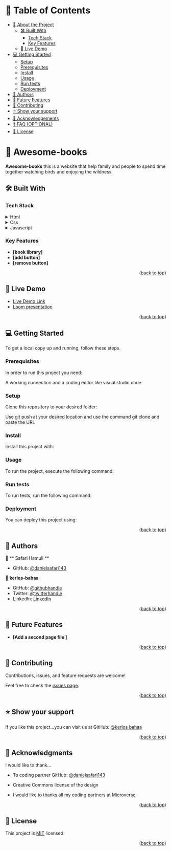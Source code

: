 <a name="readme-top"></a>

<!-- TABLE OF CONTENTS -->

# 📗 Table of Contents

- [📖 About the Project](#about-project)
  - [🛠 Built With](#built-with)
    - [Tech Stack](#tech-stack)
    - [Key Features](#key-features)
  - [🚀 Live Demo](#live-demo)
- [💻 Getting Started](#getting-started)
  - [Setup](#setup)
  - [Prerequisites](#prerequisites)
  - [Install](#install)
  - [Usage](#usage)
  - [Run tests](#run-tests)
  - [Deployment](#triangular_flag_on_post-deployment)
- [👥 Authors](#authors)
- [🔭 Future Features](#future-features)
- [🤝 Contributing](#contributing)
- [⭐️ Show your support](#support)
- [🙏 Acknowledgements](#acknowledgements)
- [❓ FAQ (OPTIONAL)](#faq)
- [📝 License](#license)

<!-- PROJECT DESCRIPTION -->

# 📖 Awesome-books <a name="about-project"></a>

**Awesome-books** this is a website that help family and people to spend time together watching birds and enjoying the wildness

## 🛠 Built With <a name="built-with"> </a>

### Tech Stack <a name="tech-stack"></a>

<details>
  <summary>Html</summary>
  <ul>
    <li><a href="https://reactjs.org/">React.js</a></li>
  </ul>
</details>

<details>
  <summary>Css</summary>
  <ul>
    <li><a href="https://expressjs.com/">Express.js</a></li>
  </ul>
</details>

<details>
<summary>Javascript</summary>
  <ul>
    <li><a href="https://www.postgresql.org/">PostgreSQL</a></li>
  </ul>
</details>

<!-- Features -->

### Key Features <a name="key-features"></a>

- **[book library]**
- **[add button]**
- **[remove button]**

<p align="right">(<a href="#readme-top">back to top</a>)</p>
<!-- LIVE DEMO -->

## 🚀 Live Demo <a name="live-demo"></a>

- [Live Demo Link]()
  <br>
- <a href="">Loom presentation</a>

<p align="right">(<a href="#readme-top">back to top</a>)</p>

<!-- GETTING STARTED -->

## 💻 Getting Started <a name="getting-started"></a>

To get a local copy up and running, follow these steps.

### Prerequisites

In order to run this project you need:

<!--
Example command:

```sh
 gem install rails
```
 -->

A working connection and a coding editor like visual studio code

### Setup

Clone this repository to your desired folder:

<!--
Example commands:

```sh
  cd my-folder
  git clone git@github.com:myaccount/my-project.git
```
--->

Use git push at your desired location and use the command git clone and paste the URL

### Install

Install this project with:

<!--
Example command:

```sh
  cd my-project
  gem install
```
--->

### Usage

To run the project, execute the following command:

<!--
Example command:

```sh
  rails server
```
--->

### Run tests

To run tests, run the following command:

<!--
Example command:

```sh
  bin/rails test test/models/article_test.rb
```
--->

### Deployment

You can deploy this project using:

<!--
Example:

```sh

```
 -->

<p align="right">(<a href="#readme-top">back to top</a>)</p>

<!-- AUTHORS -->

## 👥 Authors <a name="authors"></a>

👤 ** Safari Hamuli **

- GitHub: [@danielsafari143 ](https://github.com/danielsafari143)

👤 **kerlos-bahaa**

- GitHub: [@githubhandle](https://github.com/kerlos-bahaa)
- Twitter: [@twitterhandle](https://twitter.com/KerlosBahaa)
- LinkedIn: [LinkedIn](https://www.linkedin.com/in/kerlos-bahaa-457a8925a/)

<p align="right">(<a href="#readme-top">back to top</a>)</p>

<!-- FUTURE FEATURES -->

## 🔭 Future Features <a name="future-features"></a>

- **[Add a second page file ]**

<p align="right">(<a href="#readme-top">back to top</a>)</p>

<!-- CONTRIBUTING -->

## 🤝 Contributing <a name="contributing"></a>

Contributions, issues, and feature requests are welcome!

Feel free to check the [issues page](../../issues/).

<p align="right">(<a href="#readme-top">back to top</a>)</p>

<!-- SUPPORT -->

## ⭐️ Show your support <a name="support"></a>

If you like this project...you can visit us at GitHub: [@kerlos bahaa](https://github.com/kerlos-bahaa)

<p align="right">(<a href="#readme-top">back to top</a>)</p>

<!-- ACKNOWLEDGEMENTS -->

## 🙏 Acknowledgments <a name="acknowledgements"></a>

I would like to thank...

- To coding partner GitHub: [@danielsafari143 ](https://github.com/danielsafari143)

- Creative Commons license of the design
- I would like to thanks all my coding partners at Microverse

<p align="right">(<a href="#readme-top">back to top</a>)</p>

<!-- LICENSE -->

## 📝 License <a name="license"></a>

This project is [MIT](./MIT.md) licensed.

<p align="right">(<a href="#readme-top">back to top</a>)</p>
